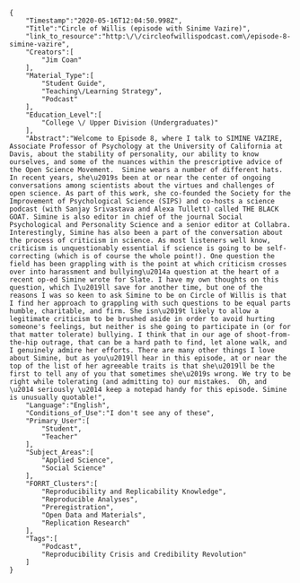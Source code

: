 
    {
        "Timestamp":"2020-05-16T12:04:50.998Z",
        "Title":"Circle of Willis (episode with Sinime Vazire)",
        "link_to_resource":"http:\/\/circleofwillispodcast.com\/episode-8-simine-vazire",
        "Creators":[
            "Jim Coan"
        ],
        "Material_Type":[
            "Student Guide",
            "Teaching\/Learning Strategy",
            "Podcast"
        ],
        "Education_Level":[
            "College \/ Upper Division (Undergraduates)"
        ],
        "Abstract":"Welcome to Episode 8, where I talk to SIMINE VAZIRE, Associate Professor of Psychology at the University of California at Davis, about the stability of personality, our ability to know ourselves, and some of the nuances within the prescriptive advice of the Open Science Movement.  Simine wears a number of different hats. In recent years, she\u2019s been at or near the center of ongoing conversations among scientists about the virtues and challenges of open science. As part of this work, she co-founded the Society for the Improvement of Psychological Science (SIPS) and co-hosts a science podcast (with Sanjay Srivastava and Alexa Tullett) called THE BLACK GOAT. Simine is also editor in chief of the journal Social Psychological and Personality Science and a senior editor at Collabra. Interestingly, Simine has also been a part of the conversation about the process of criticism in science. As most listeners well know, criticism is unquestionably essential if science is going to be self-correcting (which is of course the whole point!). One question the field has been grappling with is the point at which criticism crosses over into harassment and bullying\u2014a question at the heart of a recent op-ed Simine wrote for Slate. I have my own thoughts on this question, which I\u2019ll save for another time, but one of the reasons I was so keen to ask Simine to be on Circle of Willis is that I find her approach to grappling with such questions to be equal parts humble, charitable, and firm. She isn\u2019t likely to allow a legitimate criticism to be brushed aside in order to avoid hurting someone's feelings, but neither is she going to participate in (or for that matter tolerate) bullying. I think that in our age of shoot-from-the-hip outrage, that can be a hard path to find, let alone walk, and I genuinely admire her efforts. There are many other things I love about Simine, but as you\u2019ll hear in this episode, at or near the top of the list of her agreeable traits is that she\u2019ll be the first to tell any of you that sometimes she\u2019s wrong. We try to be right while tolerating (and admitting to) our mistakes.  Oh, and \u2014 seriously \u2014 keep a notepad handy for this episode. Simine is unusually quotable!",
        "Language":"English",
        "Conditions_of_Use":"I don't see any of these",
        "Primary_User":[
            "Student",
            "Teacher"
        ],
        "Subject_Areas":[
            "Applied Science",
            "Social Science"
        ],
        "FORRT_Clusters":[
            "Reproducibility and Replicability Knowledge",
            "Reproducible Analyses",
            "Preregistration",
            "Open Data and Materials",
            "Replication Research"
        ],
        "Tags":[
            "Podcast",
            "Reproducibility Crisis and Credibility Revolution"
        ]
    }
